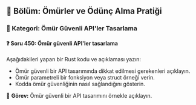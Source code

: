 ## 📘 Bölüm: Ömürler ve Ödünç Alma Pratiği  
### 🔹 Kategori: Ömür Güvenli API'ler Tasarlama  
#### ❓ Soru 450: Ömür güvenli API'ler tasarlama

Aşağıdakileri yapan bir Rust kodu ve açıklaması yazın:

- Ömür güvenli bir API tasarımında dikkat edilmesi gerekenleri açıklayın.
- Ömür parametreli bir fonksiyon veya struct örneği verin.
- Kodda ömür güvenliğinin nasıl sağlandığını gösterin.

🔧 **Görev:** Ömür güvenli bir API tasarımını örnekle açıklayın.
